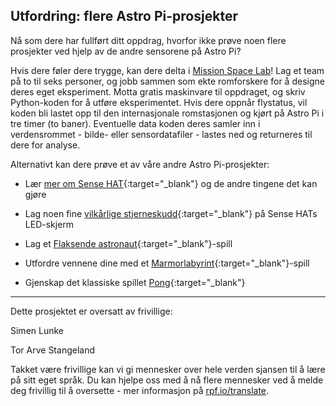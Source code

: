 ## Utfordring: flere Astro Pi-prosjekter

Nå som dere har fullført ditt oppdrag, hvorfor ikke prøve noen flere prosjekter ved hjelp av de andre sensorene på Astro Pi?

Hvis dere føler dere trygge, kan dere delta i [Mission Space Lab](https://astro-pi.org/missions/space-lab/)! Lag et team på to til seks personer, og jobb sammen som ekte romforskere for å designe deres eget eksperiment. Motta gratis maskinvare til oppdraget, og skriv Python-koden for å utføre eksperimentet. Hvis dere oppnår flystatus, vil koden bli lastet opp til den internasjonale romstasjonen og kjørt på Astro Pi i tre timer (to baner). Eventuelle data koden deres samler inn i verdensrommet - bilde- eller sensordatafiler - lastes ned og returneres til dere for analyse.

Alternativt kan dere prøve et av våre andre Astro Pi-prosjekter:

+ Lær [mer om Sense HAT](https://projects.raspberrypi.org/no-NO/projects/getting-started-with-the-sense-hat){:target="_blank"} og de andre tingene det kan gjøre

+ Lag noen fine [vilkårlige stjerneskudd](https://projects.raspberrypi.org/no-NO/projects/sense-hat-random-sparkles){:target="_blank"} på Sense HATs LED-skjerm

+ Lag et [Flaksende astronaut](https://projects.raspberrypi.org/no-NO/projects/flappy-astronaut){:target="_blank"}-spill

+ Utfordre vennene dine med et [Marmorlabyrint](https://projects.raspberrypi.org/no-NO/projects/sense-hat-marble-maze){:target="_blank"}-spill

+ Gjenskap det klassiske spillet [Pong](https://projects.raspberrypi.org/no-NO/projects/sense-hat-pong){:target="_blank"}


***
Dette prosjektet er oversatt av frivillige:

Simen Lunke

Tor Arve Stangeland

Takket være frivillige kan vi gi mennesker over hele verden sjansen til å lære på sitt eget språk. Du kan hjelpe oss med å nå flere mennesker ved å melde deg frivillig til å oversette - mer informasjon på [rpf.io/translate](rpf.io/translate).